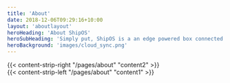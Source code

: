 ```yaml
---
title: 'About'
date: 2018-12-06T09:29:16+10:00
layout: 'aboutlayout'
heroHeading: 'About ShipOS'
heroSubHeading: 'Simply put, ShipOS is a an edge powered box connected to a Dolittle powered software framework that allows developers to effectively build new applications.'
heroBackground: 'images/cloud_sync.png'
---
```


<div>
{{< content-strip-right "/pages/about" "content2" >}}
</div>
<div>
{{< content-strip-left "/pages/about" "content1" >}}
</div>
